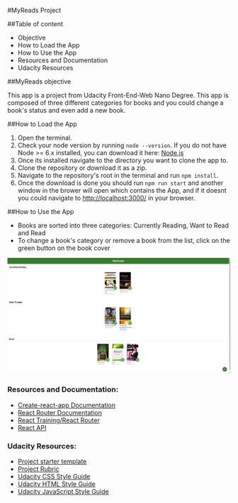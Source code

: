 #MyReads Project



##Table of content 

- Objective
- How to Load the App
- How to Use the App 
- Resources and Documentation
- Udacity Resources

##MyReads objective

This app is a project from Udacity Front-End-Web Nano Degree. This app is composed of three different categories for books and you could change a book's status and even add a new book.  

##How to Load the App

1. Open the terminal.
2. Check your node version by running `node --version`. If you do not have Node >= 6.x installed, you can download it here: [Node.js](https://nodejs.org/en/)
3. Once its installed navigate to the directory you want to clone the app to.
4. Clone the repository or download it as a zip.
5. Navigate to the repository's root in the terminal and run `npm install`.
6. Once the download is done you should run `npm run start` and another window in the brower will open which contains the App, and if it doesnt you could navigate to [http://localhost:3000/](http://localhost:3000/) in your browser.

##How to Use the App

- Books are sorted into three categories: Currently Reading, Want to Read and Read
- To change a book's category or remove a book from the list, click on the green button on the book cover

![Search Screen](src/screenshots/Appbooks.png "MainPage")

### Resources and Documentation:

- [Create-react-app Documentation](https://github.com/facebookincubator/create-react-app)
- [React Router Documentation](http://knowbody.github.io/react-router-docs/)
- [React Training/React Router](https://reacttraining.com/react-router/web/api/BrowserRouter)
- [React API](https://facebook.github.io/react/docs/react-api.html)

### Udacity Resources:

- [Project starter template](https://github.com/udacity/reactnd-project-myreads-starter)
- [Project Rubric](https://review.udacity.com/#!/rubrics/918/view)
- [Udacity CSS Style Guide](http://udacity.github.io/frontend-nanodegree-styleguide/css.html)
- [Udacity HTML Style Guide](http://udacity.github.io/frontend-nanodegree-styleguide/index.html)
- [Udacity JavaScript Style Guide](http://udacity.github.io/frontend-nanodegree-styleguide/javascript.html)